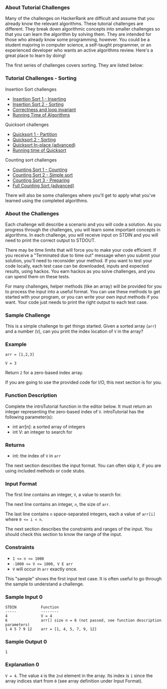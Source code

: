 ### About Tutorial Challenges 
Many of the challenges on HackerRank are difficult and assume that you already know the relevant algorithms. These tutorial challenges are different. They break down algorithmic concepts into smaller challenges so that you can learn the algorithm by solving them. They are intended for those who already know some programming, however. You could be a student majoring in computer science, a self-taught programmer, or an experienced developer who wants an active algorithms review. Here's a great place to learn by doing!

The first series of challenges covers sorting. They are listed below:

### Tutorial Challenges - Sorting 
Insertion Sort challenges
- [Insertion Sort 1 - Inserting](https://www.hackerrank.com/challenges/insertionsort1)
- [Insertion Sort 2 - Sorting](https://www.hackerrank.com/challenges/insertionsort2)
- [Correctness and loop invariant](https://www.hackerrank.com/challenges/correctness-invariant)
- [Running Time of Algorithms](https://www.hackerrank.com/challenges/runningtime)

Quicksort challenges
- [Quicksort 1 - Partition](https://www.hackerrank.com/challenges/quicksort1)
- [Quicksort 2 - Sorting](https://www.hackerrank.com/challenges/quicksort2)
- [Quicksort In-place (advanced)](https://www.hackerrank.com/challenges/quicksort3)
- [Running time of Quicksort](https://www.hackerrank.com/challenges/quicksort4)

Counting sort challenges
- [Counting Sort 1 - Counting](https://www.hackerrank.com/challenges/countingsort1)
- [Counting Sort 2 - Simple sort](https://www.hackerrank.com/challenges/countingsort2)
- [Counting Sort 3 - Preparing](https://www.hackerrank.com/challenges/countingsort3)
- [Full Counting Sort (advanced)](https://www.hackerrank.com/challenges/countingsort4)

There will also be some challenges where you'll get to apply what you've learned using the completed algorithms.

### About the Challenges 
Each challenge will describe a scenario and you will code a solution. As you progress through the challenges, you will learn some important concepts in algorithms. In each challenge, you will receive input on STDIN and you will need to print the correct output to STDOUT.

There may be time limits that will force you to make your code efficient. If you receive a "Terminated due to time out" message when you submit your solution, you'll need to reconsider your method. If you want to test your code locally, each test case can be downloaded, inputs and expected results, using hackos. You earn hackos as you solve challenges, and you can spend them on these tests.

For many challenges, helper methods (like an array) will be provided for you to process the input into a useful format. You can use these methods to get started with your program, or you can write your own input methods if you want. Your code just needs to print the right output to each test case. 

### Sample Challenge 
This is a simple challenge to get things started. Given a sorted array (`arr`) and a number (`V`), can you print the index location of `V` in the array? 

### Example 
`arr = [1,2,3]`

`V = 3`

Return `2` for a zero-based index array.

If you are going to use the provided code for I/O, this next section is for you.

### Function Description
Complete the introTutorial function in the editor below. It must return an integer representing the zero-based index of `V`. 
introTutorial has the following parameter(s):
- int arr[n]: a sorted array of integers
- int V: an integer to search for

### Returns 
- int: the index of `V` in `arr`

The next section describes the input format. You can often skip it, if you are using included methods or code stubs.

### Input Format 
The first line contains an integer, `V`, a value to search for.

The next line contains an integer, `n`, the size of `arr`.

The last line contains `n` space-separated integers, each a value of `arr[i]` where `0 <= i < n`.

The next section describes the constraints and ranges of the input. You should check this section to know the range of the input.

### Constraints 
- `1 <= n <= 1000`
- `-1000 <= V <= 1000, V E arr`
- `V` will occur in `arr` exactly once.

This "sample" shows the first input test case. It is often useful to go through the sample to understand a challenge.

### Sample Input 0 
```
STDIN           Function
-----           --------
4               V = 4
6               arr[] size n = 6 (not passed, see function description parameters)
1 4 5 7 9 12    arr = [1, 4, 5, 7, 9, 12]
```

### Sample Output 0
```
1
```

### Explanation 0 
`V = 4`. The value `4` is the `2nd` element in the array. Its index is `1` since the array indices start from `0` (see array definition under Input Format).

